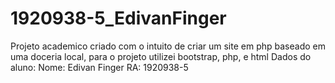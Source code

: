 # 1920938-5_EdivanFinger

Projeto academico criado com o intuito de criar um site em php baseado em uma doceria local, para o projeto utilizei bootstrap, php, e html
Dados do aluno: 
Nome: Edivan Finger
RA: 1920938-5
